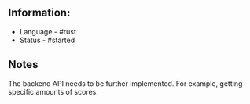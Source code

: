 ## Information:
* Language - #rust
* Status - #started
## Notes
The backend API needs to be further implemented. For example, getting specific amounts of scores.